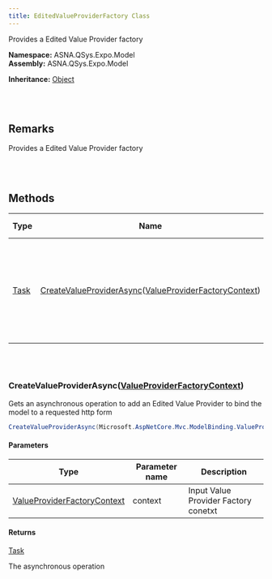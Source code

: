 ```yaml
---
title: EditedValueProviderFactory Class
---
```


Provides a Edited Value Provider factory

**Namespace:** ASNA.QSys.Expo.Model <br/>
**Assembly:** ASNA.QSys.Expo.Model

**Inheritance:** [Object](https://docs.microsoft.com/en-us/dotnet/api/system.object)

<br>
<br>

## Remarks

Provides a Edited Value Provider factory

[//]: # ($$TODO: Complete the Remarks section.)

<br>
<br>

## Methods

| Type | Name | Description | Return Description 
| --- | --- | --- | --- 
| [Task](https://docs.microsoft.com/en-us/dotnet/api/system.threading.tasks.taskscheduler) | [CreateValueProviderAsync](#createvalueproviderasyncvalueproviderfactorycontext)([ValueProviderFactoryContext](https://docs.microsoft.com/en-us/dotnet/api/microsoft.aspnetcore.mvc.modelbinding.valueproviderfactorycontext)) | Gets an asynchronous operation to add an Edited Value Provider to bind the model to a requested http form | The asynchronous operation

<br>
<br>

### CreateValueProviderAsync([ValueProviderFactoryContext](https://docs.microsoft.com/en-us/dotnet/api/microsoft.aspnetcore.mvc.modelbinding.valueproviderfactorycontext))

Gets an asynchronous operation to add an Edited Value Provider to bind the model to a requested http form

```cs
CreateValueProviderAsync(Microsoft.AspNetCore.Mvc.ModelBinding.ValueProviderFactoryContext context);
```

#### Parameters

| Type | Parameter name | Description
| --- | --- | ---
| [ValueProviderFactoryContext](https://docs.microsoft.com/en-us/dotnet/api/microsoft.aspnetcore.mvc.modelbinding.valueproviderfactorycontext) | context | Input Value Provider Factory conetxt 

#### Returns

[Task](https://docs.microsoft.com/en-us/dotnet/api/system.threading.tasks.taskscheduler)

The asynchronous operation


<br>
<br>

